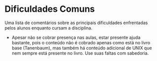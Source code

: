 # Dificuldades Comuns

Uma lista de comentários sobre as principais dificuldades enfrentadas pelos alunos enquanto cursam a disciplina.

* Apesar não se cobrar presença nas aulas, estar presente ajuda bastante, pois o conteúdo não é cobrado apenas como está no livro base (Tanenbaum), mas também há conteúdo adicional de UNIX que nem sempre está presente no livro. Use suas faltas com sabedoria.